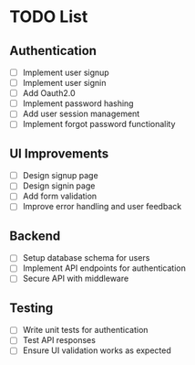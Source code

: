 # TODO List

## Authentication

- [ ] Implement user signup
- [ ] Implement user signin
- [ ] Add Oauth2.0
- [ ] Implement password hashing
- [ ] Add user session management
- [ ] Implement forgot password functionality

## UI Improvements

- [ ] Design signup page
- [ ] Design signin page
- [ ] Add form validation
- [ ] Improve error handling and user feedback

## Backend

- [ ] Setup database schema for users
- [ ] Implement API endpoints for authentication
- [ ] Secure API with middleware

## Testing

- [ ] Write unit tests for authentication
- [ ] Test API responses
- [ ] Ensure UI validation works as expected
